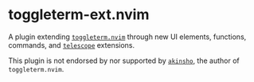 # toggleterm-ext.nvim

A plugin extending [`toggleterm.nvim`](https://github.com/akinsho/toggleterm.nvim) through new UI elements, functions, commands, and [`telescope`](https://github.com/nvim-telescope/telescope.nvim) extensions.

This plugin is not endorsed by nor supported by [`akinsho`](https://github.com/akinsho), the author of `toggleterm.nvim`.
